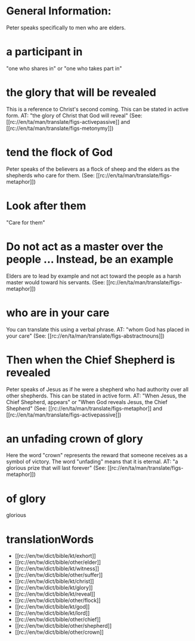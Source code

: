 # General Information:

Peter speaks specifically to men who are elders.

# a participant in

"one who shares in" or "one who takes part in"

# the glory that will be revealed

This is a reference to Christ's second coming. This can be stated in active form. AT: "the glory of Christ that God will reveal" (See: [[rc://en/ta/man/translate/figs-activepassive]] and [[rc://en/ta/man/translate/figs-metonymy]])

# tend the flock of God

Peter speaks of the believers as a flock of sheep and the elders as the shepherds who care for them. (See: [[rc://en/ta/man/translate/figs-metaphor]])

# Look after them

"Care for them"

# Do not act as a master over the people ... Instead, be an example

Elders are to lead by example and not act toward the people as a harsh master would toward his servants. (See: [[rc://en/ta/man/translate/figs-metaphor]])

# who are in your care

You can translate this using a verbal phrase. AT: "whom God has placed in your care" (See: [[rc://en/ta/man/translate/figs-abstractnouns]])

# Then when the Chief Shepherd is revealed

Peter speaks of Jesus as if he were a shepherd who had authority over all other shepherds. This can be stated in active form. AT: "When Jesus, the Chief Shepherd, appears" or "When God reveals Jesus, the Chief Shepherd" (See: [[rc://en/ta/man/translate/figs-metaphor]] and [[rc://en/ta/man/translate/figs-activepassive]])

# an unfading crown of glory

Here the word "crown" represents the reward that someone receives as a symbol of victory. The word "unfading" means that it is eternal. AT: "a glorious prize that will last forever" (See: [[rc://en/ta/man/translate/figs-metaphor]])

# of glory

glorious

# translationWords

* [[rc://en/tw/dict/bible/kt/exhort]]
* [[rc://en/tw/dict/bible/other/elder]]
* [[rc://en/tw/dict/bible/kt/witness]]
* [[rc://en/tw/dict/bible/other/suffer]]
* [[rc://en/tw/dict/bible/kt/christ]]
* [[rc://en/tw/dict/bible/kt/glory]]
* [[rc://en/tw/dict/bible/kt/reveal]]
* [[rc://en/tw/dict/bible/other/flock]]
* [[rc://en/tw/dict/bible/kt/god]]
* [[rc://en/tw/dict/bible/kt/lord]]
* [[rc://en/tw/dict/bible/other/chief]]
* [[rc://en/tw/dict/bible/other/shepherd]]
* [[rc://en/tw/dict/bible/other/crown]]